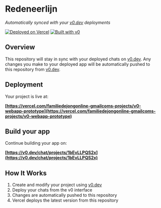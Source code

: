 # Redeneerlijn

*Automatically synced with your [v0.dev](https://v0.dev) deployments*

[![Deployed on Vercel](https://img.shields.io/badge/Deployed%20on-Vercel-black?style=for-the-badge&logo=vercel)](https://vercel.com/familiedejongonline-gmailcoms-projects/v0-webapp-prototype)
[![Built with v0](https://img.shields.io/badge/Built%20with-v0.dev-black?style=for-the-badge)](https://v0.dev/chat/projects/1bEvLLPQS2x)

## Overview

This repository will stay in sync with your deployed chats on [v0.dev](https://v0.dev).
Any changes you make to your deployed app will be automatically pushed to this repository from [v0.dev](https://v0.dev).

## Deployment

Your project is live at:

**[https://vercel.com/familiedejongonline-gmailcoms-projects/v0-webapp-prototype](https://vercel.com/familiedejongonline-gmailcoms-projects/v0-webapp-prototype)**

## Build your app

Continue building your app on:

**[https://v0.dev/chat/projects/1bEvLLPQS2x](https://v0.dev/chat/projects/1bEvLLPQS2x)**

## How It Works

1. Create and modify your project using [v0.dev](https://v0.dev)
2. Deploy your chats from the v0 interface
3. Changes are automatically pushed to this repository
4. Vercel deploys the latest version from this repository
